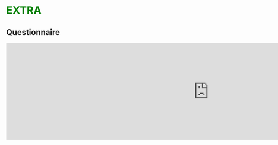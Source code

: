 <h1 style="color:green;"> EXTRA </h1>




<h2 stle="color:green;"> Questionnaire </h2>
<iframe src="https://h5p.org/h5p/embed/406910" width="1090" height="261" frameborder="0" allowfullscreen="allowfullscreen"></iframe><script src="https://h5p.org/sites/all/modules/h5p/library/js/h5p-resizer.js" charset="UTF-8"></script>

